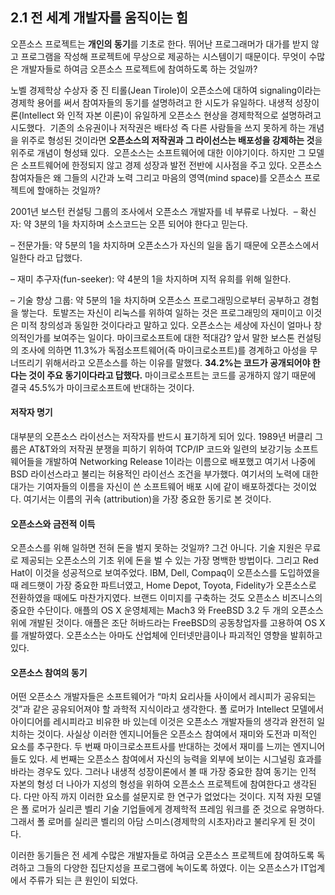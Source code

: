 ## 2.1 전 세계 개발자를 움직이는 힘

 오픈소스 프로젝트는 **개인의 동기**를 기초로 한다. 뛰어난 프로그래머가 대가를 받지 않고 프로그램을 작성해 프로젝트에 무상으로 제공하는 시스템이기 때문이다. 무엇이 수많은 개발자들로 하여금 오픈소스 프로젝트에 참여하도록 하는 것일까?

노벨 경제학상 수상자 중 진 티롤(Jean Tirole)이 오픈소스에 대하여 signaling이라는 경제학 용어를 써서 참여자들의 동기를 설명하려고 한 시도가 유일하다. 내생적 성장이론(Intellect 와 인적 자본 이론)이 유일하게 오픈소스 현상을 경제학적으로 설명하려고 시도했다.
​
기존의 소유권이나 저작권은 배타성 즉 다른 사람들을 쓰지 못하게 하는 개념을 위주로 형성된 것이라면 **오픈소스의 저작권과 그 라이선스는 배포성을 강제하는 것**을 위주로 개념이 형성돼 있다.
​
오픈소스는 소프트웨어에 대한 이야기이다. 하지만 그 모델은 소프트웨어에 한정되지 않고 경제 성장과 발전 전반에 시사점을 주고 있다. 오픈소스 참여자들은 왜 그들의 시간과 노력 그리고 마음의 영역(mind space)를 오픈소스 프로젝트에 할애하는 것일까?

2001년 보스턴 컨설팅 그룹의 조사에서 오픈소스 개발자를 네 부류로 나눴다.
​
– 확신자: 약 3분의 1을 차지하며 소스코드는 오픈 되어야 한다고 믿는다.

– 전문가들: 약 5분의 1을 차지하며 오픈소스가 자신의 일을 돕기 때문에 오픈소스에서 일한다 라고 답했다.

– 재미 추구자(fun-seeker): 약 4분의 1을 차지하며 지적 유희를 위해 일한다.

– 기술 향상 그룹: 약 5분의 1을 차지하며 오픈소스 프로그래밍으로부터 공부하고 경험을 쌓는다.
​
토발즈는 자신이 리눅스를 위하여 일하는 것은 프로그래밍의 재미이고 이것은 미적 창의성과 동일한 것이다라고 말하고 있다. 오픈소스는 세상에 자신이 얼마나 창의적인가를 보여주는 일이다.
​
마이크로소프트에 대한 적대감?
앞서 말한 보스톤 컨설팅의 조사에 의하면 11.3%가 독점소프트웨어(즉 마이크로소프트)를 경계하고 아성을 무너뜨리기 위해서라고 오픈소스를 하는 이유를 말했다. **34.2%는 코드가 공개되어야 한다는 것이 주요 동기이다라고 답했다.** 마이크로소프트는 코드를 공개하지 않기 때문에 결국 45.5%가 마이크로소프트에 반대하는 것이다.
​
#### 저작자 명기
대부분의 오픈소스 라이선스는 저작자를 반드시 표기하게 되어 있다. 1989년 버클리 그룹은 AT&T와의 저작권 분쟁을 피하기 위하여 TCP/IP 코드와 일련의 보강기능 소프트웨어들을 개발하여 Networking Release 1이라는 이름으로 배포했고 여기서 나중에 BSD 라이선스라고 불리는 허용적인 라이선스 조건을 부가했다. 여기서의 노력에 대한 대가는 기여자들의 이름을 자신이 쓴 소프트웨어 배포 시에 같이 배포하겠다는 것이었다. 여기서는 이름의 귀속 (attribution)을 가장 중요한 동기로 본 것이다.

#### 오픈소스와 금전적 이득
오픈소스를 위해 일하면 전혀 돈을 벌지 못하는 것일까? 그건 아니다. 기술 지원은 무료로 제공되는 오픈소스의 기초 위에 돈을 벌 수 있는 가장 명백한 방법이다. 그리고 Red Hat이 이것을 성공적으로 보여주었다.
IBM, Dell, Compaq이 오픈소스를 도입하였을 때 레드햇이 가장 중요한 파트너였고, Home Depot, Toyota, Fidelity가 오픈소스로 전환하였을 때에도 마찬가지였다. 브랜드 이미지를 구축하는 것도 오픈소스 비즈니스의 중요한 수단이다. 애플의 OS X 운영체제는 Mach3 와 FreeBSD 3.2 두 개의 오픈소스 위에 개발된 것이다. 애플은 조단 허바드라는 FreeBSD의 공동창업자를 고용하여 OS X를 개발하였다. 오픈소스는 아마도 산업체에 인터넷만큼이나 파괴적인 영향을 발휘하고 있다.

#### 오픈소스 참여의 동기
어떤 오픈소스 개발자들은 소프트웨어가 “마치 요리사들 사이에서 레시피가 공유되는 것”과 같은 공유되어져야 할 과학적 지식이라고 생각한다.
폴 로머가 Intellect 모델에서 아이디어를 레시피라고 비유한 바 있는데 이것은 오픈소스 개발자들의 생각과 완전히 일치하는 것이다.
사실상 이러한 엔지니어들은 오픈소스 참여에서 재미와 도전과 미적인 요소를 추구한다. 두 번째 마이크로소프트사를 반대하는 것에서 재미를 느끼는 엔지니어들도 있다. 세 번째는 오픈소스 참여에서 자신의 능력을 외부에 보이는 시그널링 효과를 바라는 경우도 있다.
그러나 내생적 성장이론에서 볼 때 가장 중요한 참여 동기는 인적 자본의 형성 더 나아가 지성의 형성을 위하여 오픈소스 프로젝트에 참여한다고 생각된다. 다만 아직 까지 이러한 요소를 설문지로 한 연구가 없었다는 것이다.
지적 자원 모델은 폴 로머가 실리콘 벨리 기술 기업들에게 경제학적 프레임 워크를 준 것으로 유명하다. 그래서 폴 로머를 실리콘 벨리의 아담 스미스(경제학의 시초자)라고 불리우게 된 것이다.


이러한 동기들은 전 세계 수많은 개발자들로 하여금 오픈소스 프로젝트에 참여하도록 독려하고 그들의 다양한 집단지성을 프로그램에 녹이도록 하였다. 이는 오픈소스가 IT업계에서 주류가 되는 큰 원인이 되었다.
